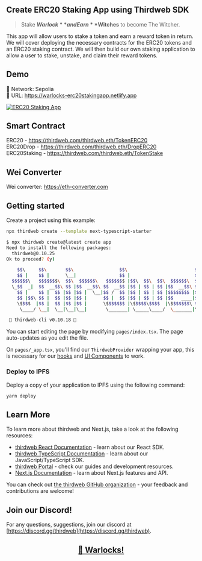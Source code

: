 ## Create ERC20 Staking App using Thirdweb SDK   

> Stake **$Warlock** and Earn **$Witches** to become The Witcher.

This app will allow users to stake a token and earn a reward token in return. We will cover deploying the necessary contracts for the ERC20 tokens and an ERC20 staking contract. We will then build our own staking application to allow a user to stake, unstake, and claim their reward tokens.   

## Demo   

🔗 Network: Sepolia   
🎯 URL: https://warlocks-erc20stakingapp.netlify.app   

<a href="https://github.com/vvarl0cks/TW-ERC20-StakingApp"><img src="https://iili.io/HsYn3jj.png" alt="ERC20 Staking App" border="0" /></a>   

## Smart Contract   

ERC20 - https://thirdweb.com/thirdweb.eth/TokenERC20    
ERC20Drop - https://thirdweb.com/thirdweb.eth/DropERC20   
ERC20Staking - https://thirdweb.com/thirdweb.eth/TokenStake   

## Wei Converter

Wei converter: https://eth-converter.com   

## Getting started   

Create a project using this example:

```bash
npx thirdweb create --template next-typescript-starter
```   

```bash
$ npx thirdweb create@latest create app
Need to install the following packages:
  thirdweb@0.10.25
Ok to proceed? (y) 

    $$\     $$\       $$\                 $$\                         $$\       
    $$ |    $$ |      \__|                $$ |                        $$ |      
  $$$$$$\   $$$$$$$\  $$\  $$$$$$\   $$$$$$$ |$$\  $$\  $$\  $$$$$$\  $$$$$$$\  
  \_$$  _|  $$  __$$\ $$ |$$  __$$\ $$  __$$ |$$ | $$ | $$ |$$  __$$\ $$  __$$\ 
    $$ |    $$ |  $$ |$$ |$$ |  \__|$$ /  $$ |$$ | $$ | $$ |$$$$$$$$ |$$ |  $$ |
    $$ |$$\ $$ |  $$ |$$ |$$ |      $$ |  $$ |$$ | $$ | $$ |$$   ____|$$ |  $$ |
    \$$$$  |$$ |  $$ |$$ |$$ |      \$$$$$$$ |\$$$$$\$$$$  |\$$$$$$$\ $$$$$$$  |
     \____/ \__|  \__|\__|\__|       \_______| \_____\____/  \_______|\_______/ 

 💎 thirdweb-cli v0.10.18 💎
```

You can start editing the page by modifying `pages/index.tsx`. The page auto-updates as you edit the file.

On `pages/_app.tsx`, you'll find our `ThirdwebProvider` wrapping your app, this is necessary for our [hooks](https://portal.thirdweb.com/react) and
[UI Components](https://portal.thirdweb.com/ui-components) to work.

### Deploy to IPFS

Deploy a copy of your application to IPFS using the following command:

```bash
yarn deploy
```

## Learn More

To learn more about thirdweb and Next.js, take a look at the following resources:

- [thirdweb React Documentation](https://docs.thirdweb.com/react) - learn about our React SDK.
- [thirdweb TypeScript Documentation](https://docs.thirdweb.com/typescript) - learn about our JavaScript/TypeScript SDK.
- [thirdweb Portal](https://docs.thirdweb.com) - check our guides and development resources.
- [Next.js Documentation](https://nextjs.org/docs) - learn about Next.js features and API.

You can check out [the thirdweb GitHub organization](https://github.com/thirdweb-dev) - your feedback and contributions are welcome!

## Join our Discord!

For any questions, suggestions, join our discord at [https://discord.gg/thirdweb](https://discord.gg/thirdweb).    
   
   
## <p align="center">[🤖 Warlocks!](http://warlocks.netlify.app)
